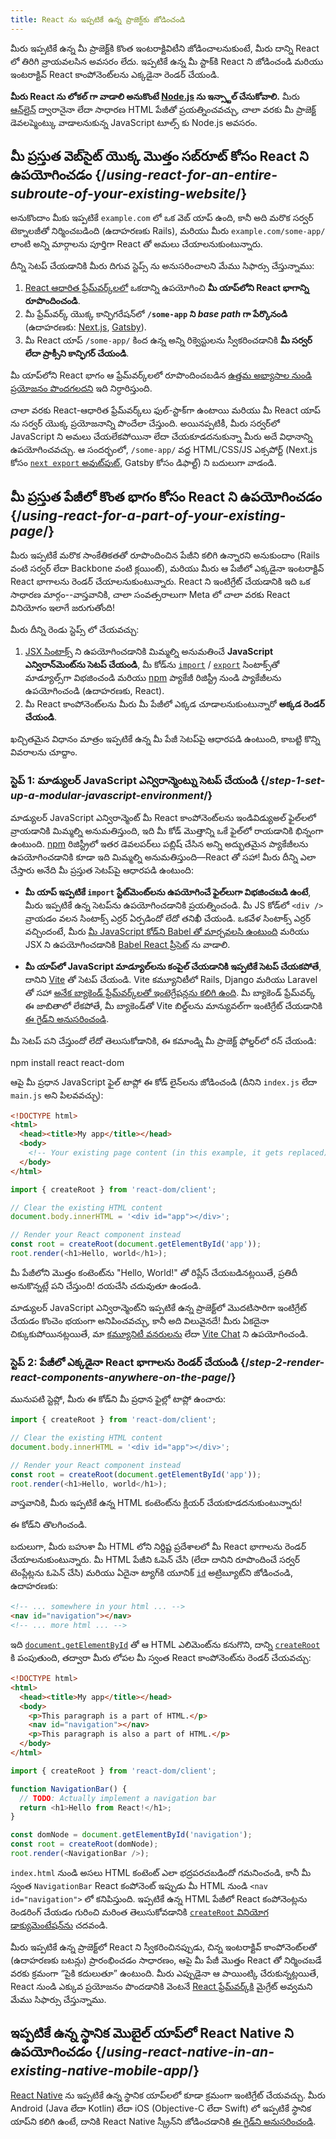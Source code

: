 ```yaml
---
title: React ను ఇప్పటికే ఉన్న ప్రాజెక్ట్‌కు జోడించండి
---
```


<Intro>

మీరు ఇప్పటికే ఉన్న మీ ప్రాజెక్ట్‌కి కొంత ఇంటరాక్టివిటీని జోడించాలనుకుంటే, మీరు దాన్ని React లో తిరిగి వ్రాయవలసిన అవసరం లేదు. ఇప్పటికే ఉన్న మీ స్టాక్‌కి React ని జోడించండి మరియు ఇంటరాక్టివ్ React కాంపోనెంట్‌లను ఎక్కడైనా రెండర్ చేయండి.

</Intro>

<Note>

**మీరు React ను లోకల్ గా వాడాలి అనుకొంటే [Node.js](https://nodejs.org/en/) ను ఇన్స్టాల్ చేసుకోవాలి.** మీరు [ఆన్‌లైన్‌](/learn/installation#try-react) ద్వారానైనా లేదా సాధారణ HTML పేజీతో ప్రయత్నించవచ్చు, చాలా వరకు మీ ప్రాజెక్ట్ డెవలప్మెంట్కు వాడాలనుకున్న JavaScript టూల్స్ కు Node.js అవసరం.

</Note>

## మీ ప్రస్తుత వెబ్‌సైట్ యొక్క మొత్తం సబ్‌రూట్ కోసం React ని ఉపయోగించడం {/*using-react-for-an-entire-subroute-of-your-existing-website*/}

అనుకొందాం మీకు ఇప్పటికే `example.com` లో ఒక వెబ్ యాప్‌ ఉంది, కానీ అది మరొక సర్వర్ టెక్నాలజీతో నిర్మించబడింది (ఉదాహరణకు Rails), మరియు మీరు `example.com/some-app/` లాంటి అన్ని మార్గాలను పూర్తిగా React తో అమలు చేయాలనుకుంటున్నారు.

దీన్ని సెటప్ చేయడానికి మీరు దిగువ స్టెప్స్ ను  అనుసరించాలని మేము సిఫార్సు చేస్తున్నాము:

1. [React ఆధారిత ఫ్రేమ్‌వర్క్‌లలో](/learn/start-a-new-react-project) ఒకదాన్ని ఉపయోగించి **మీ యాప్‌లోని React భాగాన్ని రూపొందించండి**.
2. మీ ఫ్రేమ్‌వర్క్ యొక్క కాన్ఫిగరేషన్‌లో **`/some-app` ని *base path* గా పేర్కొనండి** (ఉదాహరణకు: [Next.js](https://nextjs.org/docs/api-reference/next.config.js/basepath), [Gatsby](https://www.gatsbyjs.com/docs/how-to/previews-deploys-hosting/path-prefix/)).
3. మీ React యాప్ `/some-app/` కింద ఉన్న అన్ని రిక్వెస్టులను స్వీకరించడానికి **మీ సర్వర్ లేదా ప్రాక్సీని కాన్ఫిగర్ చేయండి**.

మీ యాప్‌లోని React భాగం ఆ ఫ్రేమ్‌వర్క్‌లలో రూపొందించబడిన [ఉత్తమ అభ్యాసాల నుండి ప్రయోజనం పొందగలదని](/learn/start-a-new-react-project#can-i-use-react-without-a-framework) ఇది నిర్ధారిస్తుంది.

చాలా వరకు React-ఆధారిత ఫ్రేమ్‌వర్క్‌లు ఫుల్-స్టాక్‌గా ఉంటాయి మరియు మీ React యాప్ ను సర్వర్ యొక్క ప్రయోజనాన్ని పొందేలా చేస్తుంది. అయినప్పటికీ, మీరు సర్వర్‌లో JavaScript ని అమలు చేయలేకపోయినా లేదా చేయకూడదనుకున్నా మీరు అదే విధానాన్ని ఉపయోగించవచ్చు. ఆ సందర్భంలో, `/some-app/` వద్ద HTML/CSS/JS ఎక్సపోర్ట్ (Next.js కోసం [`next export` అవుట్‌పుట్](https://nextjs.org/docs/advanced-features/static-html-export), Gatsby కోసం డిఫాల్ట్) ని బదులుగా వాడండి.

## మీ ప్రస్తుత పేజీలో కొంత భాగం కోసం React ని ఉపయోగించడం {/*using-react-for-a-part-of-your-existing-page*/}

మీరు ఇప్పటికే మరొక సాంకేతికతతో రూపొందించిన పేజీని కలిగి ఉన్నారని అనుకుందాం (Rails వంటి సర్వర్ లేదా Backbone వంటి క్లయింట్), మరియు మీరు ఆ పేజీలో ఎక్కడైనా ఇంటరాక్టివ్ React భాగాలను రెండర్ చేయాలనుకుంటున్నారు. React ని ఇంటిగ్రేట్ చేయడానికి ఇది ఒక సాధారణ మార్గం--వాస్తవానికి, చాలా సంవత్సరాలుగా Meta లో చాలా వరకు React వినియోగం ఇలాగే జరుగుతోంది!

మీరు దీన్ని రెండు స్టెప్స్ లో చేయవచ్చు:

1. [JSX సింటాక్స్‌](/learn/writing-markup-with-jsx) ని ఉపయోగించడానికి మిమ్మల్ని అనుమతించే **JavaScript ఎన్విరాన్‌మెంట్‌ను సెటప్ చేయండి**, మీ కోడ్‌ను [`import`](https://developer.mozilla.org/en-US/docs/Web/JavaScript/Reference/Statements/import) / [`export`](https://developer.mozilla.org/en-US/docs/Web/JavaScript/Reference/Statements/export) సింటాక్స్‌తో మాడ్యూల్స్‌గా విభజించండి మరియు [npm](https://www.npmjs.com/) ప్యాకేజీ రిజిస్ట్రీ నుండి ప్యాకేజీలను ఉపయోగించండి (ఉదాహరణకు, React).
2. మీ React కాంపోనెంట్‌లను మీరు మీ పేజీలో ఎక్కడ చూడాలనుకుంటున్నారో **అక్కడ రెండర్ చేయండి**.

ఖచ్చితమైన విధానం మాత్రం ఇప్పటికే ఉన్న మీ పేజీ సెటప్‌పై ఆధారపడి ఉంటుంది, కాబట్టి కొన్ని వివరాలను చూద్దాం.

### స్టెప్ 1: మాడ్యులర్ JavaScript ఎన్విరాన్మెంట్ను సెటప్ చేయండి {/*step-1-set-up-a-modular-javascript-environment*/}

మాడ్యులర్ JavaScript ఎన్విరాన్మెంట్ మీ React కాంపోనెంట్‌లను ఇండివిడ్యుఅల్ ఫైల్‌లలో వ్రాయడానికి మిమ్మల్ని అనుమతిస్తుంది, ఇది మీ కోడ్ మొత్తాన్ని ఒకే ఫైల్‌లో రాయడానికి భిన్నంగా ఉంటుంది. [npm](https://www.npmjs.com/) రిజిస్ట్రీలో ఇతర డెవలపర్‌లు పబ్లిష్ చేసిన అన్ని అద్భుతమైన ప్యాకేజీలను ఉపయోగించడానికి కూడా ఇది మిమ్మల్ని అనుమతిస్తుంది—React‌ తో సహా! మీరు దీన్ని ఎలా చేస్తారు అనేది మీ ప్రస్తుత సెటప్‌పై ఆధారపడి ఉంటుంది:

* **మీ యాప్ ఇప్పటికే `import` స్టేట్‌మెంట్‌లను ఉపయోగించే ఫైల్‌లుగా విభజించబడి ఉంటే**, మీరు ఇప్పటికే ఉన్న సెటప్‌ను ఉపయోగించడానికి ప్రయత్నించండి. మీ JS కోడ్‌లో `<div />` వ్రాయడం వలన సింటాక్స్ ఎర్రర్ ఏర్పడిందో లేదో తనిఖీ చేయండి. ఒకవేళ సింటాక్స్ ఎర్రర్ వచ్చిందంటే, మీరు [మీ JavaScript కోడ్‌ని Babel తో మార్చవలసి ఉంటుంది](https://babeljs.io/setup) మరియు JSX ని ఉపయోగించడానికి [Babel React ప్రీసెట్‌](https://babeljs.io/docs/babel-preset-react) ను వాడాలి.

* **మీ యాప్‌లో JavaScript మాడ్యూల్‌లను కంపైల్ చేయడానికి ఇప్పటికే సెటప్ చేయకపోతే**, దానిని [Vite](https://vitejs.dev/) తో సెటప్ చేయండి. Vite కమ్యూనిటీలో Rails, Django మరియు Laravel తో సహా [అనేక బ్యాకెండ్ ఫ్రేమ్‌వర్క్‌లతో ఇంటెగ్రేషన్లను కలిగి ఉంది](https://github.com/vitejs/awesome-vite#integrations-with-backends). మీ బ్యాకెండ్ ఫ్రేమ్‌వర్క్ ఈ జాబితాలో లేకపోతే, మీ బ్యాకెండ్‌తో Vite బిల్డ్‌లను మాన్యువల్‌గా ఇంటిగ్రేట్ చేయడానికి [ఈ గైడ్‌ని అనుసరించండి](https://vitejs.dev/guide/backend-integration.html).

మీ సెటప్ పని చేస్తుందో లేదో తెలుసుకోడానికి, ఈ కమాండ్ని మీ ప్రాజెక్ట్ ఫోల్డర్‌లో రన్ చేయండి:

<TerminalBlock>
npm install react react-dom
</TerminalBlock>

ఆపై మీ ప్రధాన JavaScript ఫైల్ టాప్లో ఈ కోడ్ లైన్‌లను జోడించండి (దీనిని `index.js` లేదా `main.js` అని పిలవవచ్చు):

<Sandpack>

```html index.html hidden
<!DOCTYPE html>
<html>
  <head><title>My app</title></head>
  <body>
    <!-- Your existing page content (in this example, it gets replaced) -->
  </body>
</html>
```

```js src/index.js active
import { createRoot } from 'react-dom/client';

// Clear the existing HTML content
document.body.innerHTML = '<div id="app"></div>';

// Render your React component instead
const root = createRoot(document.getElementById('app'));
root.render(<h1>Hello, world</h1>);
```

</Sandpack>

మీ పేజీలోని మొత్తం కంటెంట్‌ను "Hello, World!" తో రిప్లేస్ చేయబడినట్లయితే, ప్రతిదీ అనుకొన్నట్లే పని చేస్తుంది! దయచేసి చదువుతూ ఉండండి.

<Note>

మాడ్యులర్ JavaScript ఎన్విరాన్మెంట్‌ని ఇప్పటికే ఉన్న ప్రాజెక్ట్‌లో మొదటిసారిగా ఇంటిగ్రేట్ చేయడం కొంచెం భయంగా అనిపించవచ్చు, కానీ అది విలువైనదే! మీరు ఏకదైనా చిక్కుకుపోయినట్లయితే, మా [కమ్యూనిటీ వనరులను](/community) లేదా [Vite Chat](https://chat.vitejs.dev/) ని ఉపయోగించండి.

</Note>

### స్టెప్ 2: పేజీలో ఎక్కడైనా React భాగాలను రెండర్ చేయండి {/*step-2-render-react-components-anywhere-on-the-page*/}

మునుపటి స్టెప్లో, మీరు ఈ కోడ్‌ని మీ ప్రధాన ఫైల్లో టాప్లో ఉంచారు:

```js
import { createRoot } from 'react-dom/client';

// Clear the existing HTML content
document.body.innerHTML = '<div id="app"></div>';

// Render your React component instead
const root = createRoot(document.getElementById('app'));
root.render(<h1>Hello, world</h1>);
```

వాస్తవానికి, మీరు ఇప్పటికే ఉన్న HTML కంటెంట్‌ను క్లియర్ చేయకూడదనుకుంటున్నారు!

ఈ కోడ్‌ని తొలగించండి.

బదులుగా, మీరు బహుశా మీ HTML లోని నిర్దిష్ట ప్రదేశాలలో మీ React భాగాలను రెండర్ చేయాలనుకుంటున్నారు. మీ HTML పేజీని ఓపెన్ చేసి (లేదా దానిని రూపొందించే సర్వర్ టెంప్లేట్లను ఓపెన్ చేసి) మరియు ఏదైనా ట్యాగ్‌కి యూనిక్ [`id`](https://developer.mozilla.org/en-US/docs/Web/HTML/Global_attributes/id) అట్రిబ్యూట్‌ని జోడించండి, ఉదాహరణకు:

```html
<!-- ... somewhere in your html ... -->
<nav id="navigation"></nav>
<!-- ... more html ... -->
```

ఇది [`document.getElementById`](https://developer.mozilla.org/en-US/docs/Web/API/Document/getElementById) తో ఆ HTML ఎలిమెంట్‌ను కనుగొని, దాన్ని [`createRoot`](/reference/react-dom/client/createRoot) కి పంపుతుంది, తద్వారా మీరు లోపల మీ స్వంత React కాంపోనెంట్‌ను రెండర్ చేయవచ్చు:

<Sandpack>

```html index.html
<!DOCTYPE html>
<html>
  <head><title>My app</title></head>
  <body>
    <p>This paragraph is a part of HTML.</p>
    <nav id="navigation"></nav>
    <p>This paragraph is also a part of HTML.</p>
  </body>
</html>
```

```js src/index.js active
import { createRoot } from 'react-dom/client';

function NavigationBar() {
  // TODO: Actually implement a navigation bar
  return <h1>Hello from React!</h1>;
}

const domNode = document.getElementById('navigation');
const root = createRoot(domNode);
root.render(<NavigationBar />);
```

</Sandpack>

`index.html` నుండి అసలు HTML కంటెంట్ ఎలా భద్రపరచబడిందో గమనించండి, కానీ మీ స్వంత `NavigationBar` React కంపోనెంట్ ఇప్పుడు మీ HTML నుండి `<nav id="navigation">` లో కనిపిస్తుంది. ఇప్పటికే ఉన్న HTML పేజీలో React కంపోనెంట్లను రెండరింగ్ చేయడం గురించి మరింత తెలుసుకోవడానికి [`createRoot` వినియోగ డాక్యుమెంటేషన్‌ను](/reference/react-dom/client/createRoot#rendering-a-page-partially-built-with-react) చదవండి.

మీరు ఇప్పటికే ఉన్న ప్రాజెక్ట్‌లో React ని స్వీకరించినప్పుడు, చిన్న ఇంటరాక్టివ్ కాంపోనెంట్‌లతో (ఉదాహరణకు బటన్లు) ప్రారంభించడం సాధారణం, ఆపై మీ పేజీ మొత్తం React తో నిర్మించబడే వరకు క్రమంగా “పైకి కదులుతూ” ఉంటుంది. మీరు ఎప్పుడైనా ఆ పాయింట్కి చేరుకున్నట్లయితే, React నుండి ఎక్కువ ప్రయోజనం పొందడానికి వెంటనే [React ఫ్రేమ్‌వర్క్‌కి](/learn/start-a-new-react-project) మైగ్రేట్ అవ్వమని మేము సిఫార్సు చేస్తున్నాము.

## ఇప్పటికే ఉన్న స్థానిక మొబైల్ యాప్‌లో React Native‌ ని ఉపయోగించడం {/*using-react-native-in-an-existing-native-mobile-app*/}

[React Native](https://reactnative.dev/) ను ఇప్పటికే ఉన్న స్థానిక యాప్‌లలో కూడా క్రమంగా ఇంటిగ్రేట్ చేయవచ్చు. మీరు Android (Java లేదా Kotlin) లేదా iOS (Objective-C లేదా Swift) లో ఇప్పటికే స్థానిక యాప్‌ని కలిగి ఉంటే, దానికి React Native స్క్రీన్‌ని జోడించడానికి [ఈ గైడ్‌ని అనుసరించండి](https://reactnative.dev/docs/integration-with-existing-apps).
